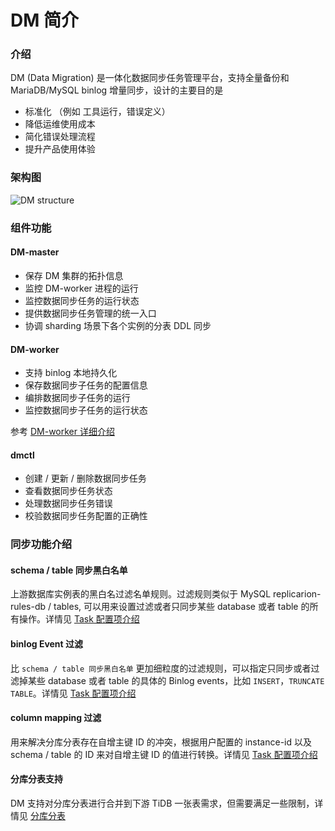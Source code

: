 DM 简介
===

### 介绍

DM (Data Migration) 是一体化数据同步任务管理平台，支持全量备份和 MariaDB/MySQL binlog 增量同步，设计的主要目的是
   - 标准化 （例如 工具运行，错误定义）
   - 降低运维使用成本
   - 简化错误处理流程
   - 提升产品使用体验


### 架构图

   ![DM structure](./architecture.png)


### 组件功能

#### DM-master

- 保存 DM 集群的拓扑信息
- 监控 DM-worker 进程的运行
- 监控数据同步任务的运行状态
- 提供数据同步任务管理的统一入口
- 协调 sharding 场景下各个实例的分表 DDL 同步

#### DM-worker

- 支持 binlog 本地持久化
- 保存数据同步子任务的配置信息
- 编排数据同步子任务的运行
- 监控数据同步子任务的运行状态

参考 [DM-worker 详细介绍](./dm-worker-unit.md)

#### dmctl

- 创建 / 更新 / 删除数据同步任务
- 查看数据同步任务状态
- 处理数据同步任务错误
- 校验数据同步任务配置的正确性

### 同步功能介绍

#### schema / table 同步黑白名单

上游数据库实例表的黑白名过滤名单规则。过滤规则类似于 MySQL replicarion-rules-db / tables, 可以用来设置过滤或者只同步某些 database 或者 table 的所有操作。详情见 [Task 配置项介绍](./configuration/argument-explanation.md)

#### binlog Event 过滤

比 `schema / table 同步黑白名单` 更加细粒度的过滤规则，可以指定只同步或者过滤掉某些 database 或者 table 的具体的 Binlog events，比如 `INSERT`，`TRUNCATE TABLE`。详情见 [Task 配置项介绍](./configuration/argument-explanation.md)

#### column mapping 过滤

用来解决分库分表存在自增主键 ID 的冲突，根据用户配置的 instance-id 以及 schema / table 的 ID 来对自增主键 ID 的值进行转换。详情见 [Task 配置项介绍](./configuration/argument-explanation.md)

#### 分库分表支持

DM 支持对分库分表进行合并到下游 TiDB 一张表需求，但需要满足一些限制，详情见 [分库分表](shard-table)
